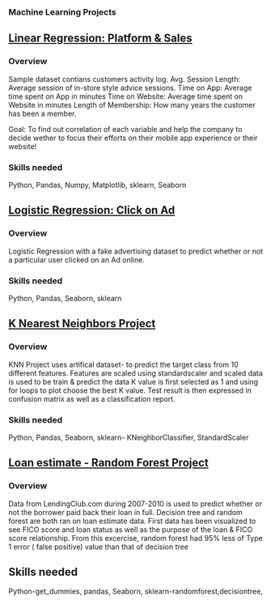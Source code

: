 ﻿### **Machine Learning Projects**


## [**Linear Regression: Platform & Sales**](https://github.com/suhsunghee/suhsunghee.github.io/blob/main/Machine_Learning/Projects/Platform_Sales_LinearRegression.ipynb)

### **Overview**
Sample dataset contians customers activity log.
Avg. Session Length: Average session of in-store style advice sessions.
Time on App: Average time spent on App in minutes
Time on Website: Average time spent on Website in minutes
Length of Membership: How many years the customer has been a member.

Goal: To find out correlation of each variable and help the company to decide wether to focus their efforts on their mobile app experience or their website!

### **Skills needed**
Python, Pandas, Numpy, Matplotlib, sklearn, Seaborn

## [**Logistic Regression: Click on Ad**](https://github.com/suhsunghee/suhsunghee.github.io/blob/main/Machine_Learning/Projects/Click_on_Ad_LogisticRegression.ipynb)
### **Overview**
Logistic Regression with a fake advertising dataset to predict whether or not a particular user clicked on an Ad online. 


### **Skills needed**
Python, Pandas, Seaborn, sklearn

## [**K Nearest Neighbors Project**](https://github.com/suhsunghee/suhsunghee.github.io/blob/main/Machine_Learning/Projects/K-Nearest_Neighbors.ipynb)
### **Overview**
KNN Project uses artifical dataset- to predict the target class from 10 different features.
Features are scaled using standardscaler and scaled data is used to be train & predict the data
K value is first selected as 1 and using for loops to plot choose the best K value.
Test result is then expressed in confusion matrix as well as a classification report. 

### **Skills needed**
Python, Pandas, Seaborn, sklearn- KNeighborClassifier, StandardScaler 


## [**Loan estimate - Random Forest Project**](https://github.com/suhsunghee/suhsunghee.github.io/blob/main/Machine_Learning/Projects/Loan_Estimate_DecisionTree_RandomForest.ipynb)
### **Overview**
Data from LendingClub.com during 2007-2010 is used to predict whether or not the borrower paid back their loan in full.
Decision tree and random forest are both ran on loan estimate data.
First data has been visualized to see FICO score and loan status as well as the purpose of the loan & FICO score relationship.
From this excercise, random forest had 95% less of Type 1 error ( false positive) value than that of decision tree

## **Skills needed**
Python-get_dummies, pandas, Seaborn, sklearn-randomforest,decisiontree,

